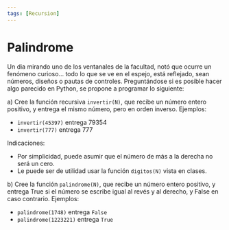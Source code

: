 ```yaml
---
tags: [Recursion]
---
```

# Palindrome

Un dia mirando uno de los ventanales de la facultad, notó que ocurre un fenómeno curioso… todo lo que se ve en el espejo, está reflejado, sean números, diseños o pautas de controles. Preguntándose si es posible hacer algo parecido en Python, se propone a programar lo siguiente:


a) Cree la función recursiva `invertir(N)`, que recibe un número entero positivo, y entrega el mismo
número, pero en orden inverso. Ejemplos:
- `invertir(45397)` entrega 79354
- `invertir(777)` entrega 777
  
Indicaciones:
- Por simplicidad, puede asumir que el número de más a la derecha no será un cero.
- Le puede ser de utilidad usar la función `digitos(N)` vista en clases.

b) Cree la función `palindrome(N)`, que recibe un número entero positivo, y entrega True si el número se escribe igual al revés y al derecho, y False en caso contrario. Ejemplos:
- `palindrome(1748)` entrega `False`
- `palindrome(1223221)` entrega `True`

